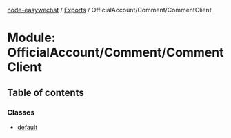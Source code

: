 [node-easywechat](../README.md) / [Exports](../modules.md) / OfficialAccount/Comment/CommentClient

# Module: OfficialAccount/Comment/CommentClient

## Table of contents

### Classes

- [default](../classes/OfficialAccount_Comment_CommentClient.default.md)

